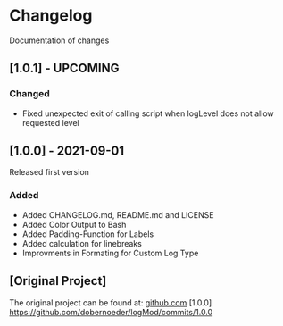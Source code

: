 # Changelog
Documentation of changes

## [1.0.1] - UPCOMING
### Changed
- Fixed unexpected exit of calling script when logLevel does not allow requested level 

## [1.0.0] - 2021-09-01
Released first version
### Added
- Added CHANGELOG.md, README.md and LICENSE
- Added Color Output to Bash
- Added Padding-Function for Labels
- Added calculation for linebreaks
- Improvments in Formating for Custom Log Type

## [Original Project]
The original project can be found at: [github.com](https://github.com/dobernoeder/logMod)
[1.0.0] https://github.com/dobernoeder/logMod/commits/1.0.0
